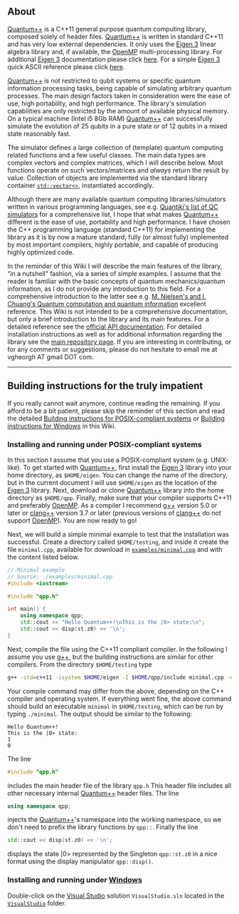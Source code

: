 ## About
[Quantum++](https://github.com/vsoftco/qpp) is a C++11 general purpose quantum
computing library, composed solely of header files. [Quantum++](https://github.com/vsoftco/qpp) is written in standard C++11 and has very low external dependencies. It only uses the
[Eigen 3](http://eigen.tuxfamily.org/) linear algebra library and, if
available, the [OpenMP](http://openmp.org/) multi-processing library.
For additional [Eigen 3](http://eigen.tuxfamily.org/) documentation please
click [here](http://eigen.tuxfamily.org/dox/).
For a simple [Eigen 3](http://eigen.tuxfamily.org/) quick ASCII reference
please click [here](http://eigen.tuxfamily.org/dox/AsciiQuickReference.txt).

[Quantum++](https://github.com/vsoftco/qpp) is not restricted to qubit systems or specific quantum 
information processing tasks, being capable of simulating arbitrary quantum 
processes. The main design factors taken in consideration were the ease of 
use, high portability, and high performance. The library's simulation
capabilities are only restricted by the amount of available physical memory. 
On a typical machine (Intel i5 8Gb RAM) [Quantum++](https://github.com/vsoftco/qpp) can successfully simulate 
the evolution of 25 qubits in a pure state or of 12 qubits in a mixed state 
reasonably fast.

The simulator defines a large collection of (template) quantum computing
related functions and a few useful classes. The main data types are
complex vectors and complex matrices, which I will describe below. Most
functions operate on such vectors/matrices and *always* return the
result by value. Collection of objects are implemented via the standard
library container [`std::vector<>`](http://en.cppreference.com/w/cpp/container/vector), 
instantiated accordingly.

Although there are many available quantum computing libraries/simulators
written in various programming languages, see e.g.
[Quantiki's list of QC simulators](http://www.quantiki.org/wiki/List_of_QC_simulators) 
for a comprehensive list, I hope that what makes
[Quantum++](https://github.com/vsoftco/qpp) different is the ease of
use, portability and high performance. 
I have chosen the C++ programming language (standard C++11) for
implementing the library as it is by now a mature standard, fully (or
almost fully) implemented by most important compilers, highly
portable, and capable of producing highly optimized code.

In the reminder of this Wiki I will describe the main features of the
library, “in a nutshell" fashion, via a series of simple examples. I
assume that the reader is familiar with the basic concepts of quantum
mechanics/quantum information, as I do not provide any introduction to
this field. For a comprehensive introduction to the latter see e.g.
[M. Nielsen's and I. Chuang's Quantum computation and quantum information](https://www.amazon.ca/Quantum-Computation-Information-10th-Anniversary/dp/1107002176/ref=sr_1_1?ie=UTF8&qid=1516125709&sr=8-1&keywords=quantum+computation+and+quantum+information) 
excellent reference. This Wiki is not intended to be
a comprehensive documentation, but only a brief introduction to the
library and its main features. For a detailed reference see the [official
API documentation](https://github.com/vsoftco/qpp/blob/master/doc/refman.pdf). 
For detailed installation instructions as well as for additional information
regarding the library see the [main repository page](https://github.com/vsoftco/qpp/blob/master/). 
If you are interesting in contributing, or for any comments or suggestions, please do not hesitate to email me at vgheorgh AT gmail DOT com.

---
## Building instructions for the truly impatient

If you really cannot wait anymore, continue reading the remaining. If you afford to be a bit patient, 
please skip the reminder of this section and read the detailed 
[Building instructions for POSIX-compliant systems](https://github.com/vsoftco/qpp/wiki/2.-Building-instructions-for-POSIX-compliant-platforms) 
or [Building instructions for Windows](https://github.com/vsoftco/qpp/wiki/3.-Building-instructions-for-Windows-platforms) 
in this Wiki.

### Installing and running under POSIX-compliant systems

In this section I assume that you use a POSIX-compliant system (e.g. UNIX-like).
To get started with [Quantum++](https://github.com/vsoftco/qpp), first
install the [Eigen 3](http://eigen.tuxfamily.org/) library into your home directory, 
as `$HOME/eigen`. You can change the name of the directory, but in the
current document I will use `$HOME/eigen` as the location of the
[Eigen 3](http://eigen.tuxfamily.org/) library. Next, download or clone
[Quantum++](https://github.com/vsoftco/qpp) library into the home
directory as `$HOME/qpp`. Finally, make sure that your compiler supports
C++11 and preferably [OpenMP](http://openmp.org/). As a compiler I
recommend [g++](https://gcc.gnu.org/) version 5.0 or later or
[clang++](http://clang.llvm.org) version 3.7 or later (previous versions
of [clang++](http://clang.llvm.org) do not support
[OpenMP](http://openmp.org/)). You are now ready to go!

Next, we will build a simple minimal example to test that the installation was
successful. Create a directory called `$HOME/testing`, and inside it
create the file `minimal.cpp`, available for download in 
[`examples/minimal.cpp`](https://github.com/vsoftco/qpp/blob/master/examples/minimal.cpp) and with 
the content listed below.

```CPP
// Minimal example
// Source: ./examples/minimal.cpp
#include <iostream>

#include "qpp.h"

int main() {
    using namespace qpp;
    std::cout << "Hello Quantum++!\nThis is the |0> state:\n";
    std::cout << disp(st.z0) << '\n';
}
```

Next, compile the file using the C++11 compliant compiler. In the
following I assume you use [g++](https://gcc.gnu.org/), but the building
instructions are similar for other compilers. From the directory
`$HOME/testing` type

```bash
g++ -std=c++11 -isystem $HOME/eigen -I $HOME/qpp/include minimal.cpp -o minimal
```

Your compile command may differ from the above, depending on the C++
compiler and operating system. If everything went fine, the above
command should build an executable `minimal` in `$HOME/testing`, which
can be run by typing `./minimal`. The output should be similar to the
following:

```
Hello Quantum++!
This is the |0> state:
1
0
````

The line

```CPP
#include "qpp.h"
```

includes the main header file of the
library `qpp.h` This header file includes all other necessary internal
[Quantum++](https://github.com/vsoftco/qpp) header files. The line
```CPP
using namespace qpp;
```
injects the [Quantum++](https://github.com/vsoftco/qpp)'s namespace into
the working namespace, so we don't need to prefix the library functions by
`qpp::`. Finally the line 

```CPP
std::cout << disp(st.z0) << '\n';
```

displays the state |0> represented by the Singleton `qpp::st.z0` in a
nice format using the display manipulator `qpp::disp()`.

### Installing and running under [Windows](https://www.microsoft.com/en-us/windows)

Double-click on the [Visual Studio](https://www.visualstudio.com)
solution `VisualStudio.sln` located in the 
[`VisualStudio`](https://github.com/vsoftco/qpp/tree/master/VisualStudio) folder.
